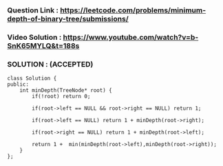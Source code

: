 ### Question Link :  https://leetcode.com/problems/minimum-depth-of-binary-tree/submissions/

### Video Solution : https://www.youtube.com/watch?v=b-SnK65MYLQ&t=188s


### SOLUTION : (ACCEPTED)


```
class Solution {
public:
    int minDepth(TreeNode* root) {
        if(!root) return 0;
        
        if(root->left == NULL && root->right == NULL) return 1;
        
        if(root->left == NULL) return 1 + minDepth(root->right);
        
        if(root->right == NULL) return 1 + minDepth(root->left);
        
        return 1 +  min(minDepth(root->left),minDepth(root->right));
    }
};
```

